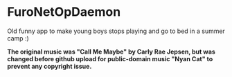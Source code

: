 # FuroNetOpDaemon
Old funny app to make young boys stops playing and go to bed in a summer camp :)

**The original music was "Call Me Maybe" by Carly Rae Jepsen, but was changed before github upload for public-domain music "Nyan Cat" to prevent any copyright issue.**
